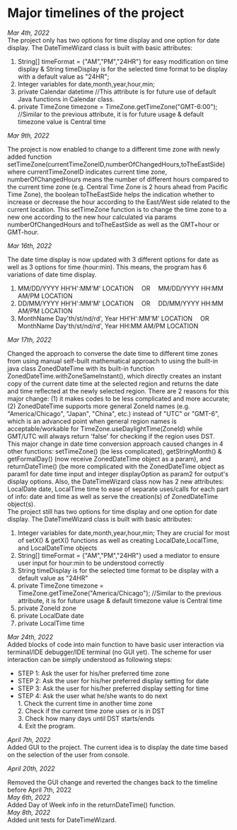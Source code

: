 # Major timelines of the project
  <i>Mar 4th, 2022</i><br>
  The project only has two options for time display and one option for date display. The DateTimeWizard class is built with basic attributes: 
  <ol>
    <li> String[] timeFormat = {"AM","PM","24HR"} for easy modification on time display & String timeDisplay is for the selected time format to be display with a default value as "24HR"; </li>
    <li> Integer variables for date,month,year,hour,min; </li>
    <li> private Calendar datetime //This attribute is for future use of default Java functions in Calendar class.</li>
    <li> private TimeZone timezone = TimeZone.getTimeZone("GMT-6:00"); //Similar to the previous attribute, it is for future usage & default timezone value is Central time</li>
  </ol>
  <i>Mar 9th, 2022</i>
  <p>The project is now enabled to change to a different time zone with newly added function setTimeZone(currentTimeZoneID,numberOfChangedHours,toTheEastSide) where currentTimeZoneID indicates current time zone, numberOfChangedHours means the number of different hours compared to the current time zone (e.g. Central Time Zone is 2 hours ahead from Pacific Time Zone), the boolean toTheEastSide helps the indication whether to increase or decrease the hour according to the East/West side related to the current location. This setTimeZone function is to change the time zone to a new one according to the new hour calculated via params numberOfChangedHours and toTheEastSide as well as the GMT+hour or GMT-hour.</p>
  <i>Mar 16th, 2022</i>
  <p>The date time display is now updated with 3 different options for date as well as 3 options for time (hour:min). This means, the program has 6 variations of date time display.</p>
  <ol>
    <li> MM/DD/YYYY HH'H':MM'M' LOCATION &emsp;OR&emsp; MM/DD/YYYY HH:MM AM/PM LOCATION</li>
    <li> DD/MM/YYYY HH'H':MM'M' LOCATION &emsp;OR&emsp; DD/MM/YYYY HH:MM AM/PM LOCATION</li>
    <li> MonthName Day'th/st/nd/rd', Year HH'H':MM'M' LOCATION  &emsp;OR&emsp; MonthName Day'th/st/nd/rd', Year HH:MM AM/PM LOCATION</li>
  </ol>

  <i>Mar 17th, 2022</i>
  <div>Changed the approach to converse the date time to different time zones from using manual self-built mathematical approach to using the built-in java class ZonedDateTime with its built-in function ZonedDateTime.withZoneSameInstant(), which directly creates an instant copy of the current date time at the selected region and returns the date and time reflected at the newly selected region. There are 2 reasons for this major change: (1) it makes codes to be less complicated and more accurate; (2) ZonedDateTime supports more general ZoneId names (e.g. "America/Chicago", "Japan", "China", etc.) instead of "UTC" or "GMT-6", which is an advanced point when general region names is acceptable/workable for TimeZone.useDaylightTime(ZoneId) while GMT/UTC will always return 'false' for checking if the region uses DST. </div>
  <div>This major change in date time conversion approach caused changes in 4 other functions: setTimeZone() (be less complicated), getStringMonth() & getFormalDay() (now receive ZonedDateTime object as a param), and returnDateTime() (be more complicated with the ZonedDateTime object as param1 for date time input and integer displayOption as param2 for output's display options. Also, the DateTimeWizard class now has 2 new attributes: LocalDate date, LocalTime time to ease of separate uses/calls for each part of info: date and time as well as serve the creation(s) of ZonedDateTime object(s).</div>
  <div>The project still has two options for time display and one option for date display. The DateTimeWizard class is built with basic attributes: 
    <ol>
      <li> Integer variables for date,month,year,hour,min; They are crucial for most of setX() & getX() functions as well as creating LocalDate,LocalTime, and LocalDateTime objects</li>
      <li> String[] timeFormat = {"AM","PM","24HR"} used a mediator to ensure user input for hour:min to be understood correctly </li>
      <li> String timeDisplay is for the selected time format to be display with a default value as "24HR" </li>
      <li> private TimeZone timezone = TimeZone.getTimeZone("America/Chicago"); //Similar to the previous attribute, it is for future usage & default timezone value is Central time</li>
      <li> private ZoneId zone</li>
      <li> private LocalDate date</li>
      <li> private LocalTime time</li>
    </ol>
  </div>
  <i>Mar 24th, 2022</i>
  <div>Added blocks of code into main function to have basic user interaction via terminal/IDE debugger/IDE terminal (no GUI yet). The scheme for user interaction can be simply understood as following steps:</div>
    <ul>
      <li> STEP 1: Ask the user for his/her preferred time zone </li>
      <li> STEP 2: Ask the user for his/her preferred display setting for date</li>
      <li> STEP 3: Ask the user for his/her preferred display setting for time</li>
      <li> STEP 4: Ask the user what he/she wants to do next</li>
           1. Check the current time in another time zone<br>
           2. Check if the current time zone uses or is in DST<br>
           3. Check how many days until DST starts/ends<br>
           4. Exit the program.<br>
    </ul>
  <i>April 7th, 2022</i>
  <div>Added GUI to the project. The current idea is to display the date time based on the selection of the user from console.</div>

  <i>April 20th, 2022</i>
  <div>Removed the GUI change and reverted the changes back to the timeline before April 7th, 2022</div>
  <i>May 6th, 2022</i>
  <div>Added Day of Week info in the returnDateTime() function.</div>
  <i>May 8th, 2022</i>
  <div>Added unit tests for DateTimeWizard.</div>
  
